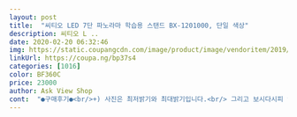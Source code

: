 ```yaml
---
layout: post 
title:  "씨티오 LED 7단 파노라마 학습용 스탠드 BX-1201000, 단일 색상" 
description: 씨티오 L ..
date: 2020-02-20 06:32:46 
img: https://static.coupangcdn.com/image/product/image/vendoritem/2019/05/07/3861507236/91a99d8b-724a-41be-9522-d6bac7991e28.jpg 
linkUrl: https://coupa.ng/bp37s4 
categories: [1016] 
color: BF360C 
price: 23000 
author: Ask View Shop 
cont:  "●구매후기●<br/>+) 사진은 최저밝기와 최대밝기입니다.<br/> 그리고 보시다시피 앞으로 쏠리는 듯한 각도로 사용하는데 지지대가 생각보다 튼튼해요.<br/> 엎어지게끔 앞으로 기울여봐도 다시 멀쩡히 서네요<br/>1단계~7단계까지 밝기조절이 가능하고 헤드램프 각도 조절이되니 정말 원하는 위치에 불빛이 비추어지니 완전좋아요!!<br/>♡구매동기♡<br/>♡구입가격 23000원<br/>♡색온도 주광색<br/>♡제조국 중국<br/>♡제조일 2019년4월<br/>♡제품크기 36×13×42cm<br/>♡주문일 2020 0415<br/>각도조절 까지되서 마음에듭니다<br/>괜히 이것저것 보면서 고민했어요.<br/><br/>그 결과 아주 만족스럽습니다<br/>독서실과 집공부 시 집중력이나 눈피로가 확연하게 차이가 있다고 느껴져 방을 개선하던 중에 창문과 형광등을 등지고 있는게 크지 않을까 싶어 스탠드를 주문했습니다<br/>만족도 100 입니다<br/>밝기조절 7단계 되구요<br/>상품평도 좋고 배송받아보니 제품만족도가 높아서<br/>아들도 좋다고하네요<br/>아들이 사용하던 스탠드가 고장나서 로켓상품이라서 구매햇습니다<br/>오후에 주문한 게 밤에 배송돼서 기쁜 건 덤입니다ㅎㅎ<br/>일단 무선 스탠드 같은 경우는 조명세기나 내구성이 별로일 수 밖에 없어 찾아보지도 않았고 유선모델 중에 따지고 따져가며 고른 보람이 있네요<br/>잘구매햇단 생각이 듭니다<br/>잘쓰고 고장나면 다응에도 재구매하겟습니다<br/>저처럼 공부나 독서, 패드작업 목적으로 구매하신다면 추천드립니다.<br/><br/>제가 주시하는 부분에 제대로 빛을 뿌려주니 글씨도 눈에 훨씬 잘 들어오고 무엇보다 눈 피로감이 확연히 줄었습니다<br/>조명 수명이 긴 건 설명에도 나와있고, 전체적인 내구성이 어떨지는 지켜봐야겠지만 외관만 봐선 긁히거나 찍힘도 티 안날 소재네요.<br/><br/>책상위에 침대가 있다보니 방에 불을 켜도 책상은 많이 어두워서 계속 책상스탠드 찾다가 해당 제품의 리뷰가 제일 괜찮아서 구매하게되었는데 역시 실망시키지않네요!<br/>추가로 조명 뿐만 아니라 몸통도 회전이 되다보니 어느 각도로든 설치가 가능하다는 점도 최고입니다.<br/><br/>+) 사진은 최저밝기와 최대밝기입니다.<br/> 그리고 보시다시피 앞으로 쏠리는 듯한 각도로 사용하는데 지지대가 생각보다 튼튼해요.<br/> 엎어지게끔 앞으로 기울여봐도 다시 멀쩡히 서네요<br/>1단계~7단계까지 밝기조절이 가능하고 헤드램프 각도 조절이되니 정말 원하는 위치에 불빛이 비추어지니 완전좋아요!!<br/>♡구매동기♡<br/>♡구입가격 23000원<br/>♡색온도 주광색<br/>♡제조국 중국<br/>♡제조일 2019년4월<br/>♡제품크기 36×13×42cm<br/>♡주문일 2020 0415<br/>각도조절 까지되서 마음에듭니다<br/>괜히 이것저것 보면서 고민했어요.<br/><br/>그 결과 아주 만족스럽습니다<br/>독서실과 집공부 시 집중력이나 눈피로가 확연하게 차이가 있다고 느껴져 방을 개선하던 중에 창문과 형광등을 등지고 있는게 크지 않을까 싶어 스탠드를 주문했습니다<br/>만족도 100 입니다<br/>밝기조절 7단계 되구요<br/>상품평도 좋고 배송받아보니 제품만족도가 높아서<br/>아들도 좋다고하네요<br/>아들이 사용하던 스탠드가 고장나서 로켓상품이라서 구매햇습니다<br/>오후에 주문한 게 밤에 배송돼서 기쁜 건 덤입니다ㅎㅎ<br/>일단 무선 스탠드 같은 경우는 조명세기나 내구성이 별로일 수 밖에 없어 찾아보지도 않았고 유선모델 중에 따지고 따져가며 고른 보람이 있네요<br/>잘구매햇단 생각이 듭니다<br/>잘쓰고 고장나면 다응에도 재구매하겟습니다<br/>저처럼 공부나 독서, 패드작업 목적으로 구매하신다면 추천드립니다.<br/><br/>제가 주시하는 부분에 제대로 빛을 뿌려주니 글씨도 눈에 훨씬 잘 들어오고 무엇보다 눈 피로감이 확연히 줄었습니다<br/>조명 수명이 긴 건 설명에도 나와있고, 전체적인 내구성이 어떨지는 지켜봐야겠지만 외관만 봐선 긁히거나 찍힘도 티 안날 소재네요.<br/><br/>책상위에 침대가 있다보니 방에 불을 켜도 책상은 많이 어두워서 계속 책상스탠드 찾다가 해당 제품의 리뷰가 제일 괜찮아서 구매하게되었는데 역시 실망시키지않네요!<br/>추가로 조명 뿐만 아니라 몸통도 회전이 되다보니 어느 각도로든 설치가 가능하다는 점도 최고입니다.<br/><br/>" 
---
```

